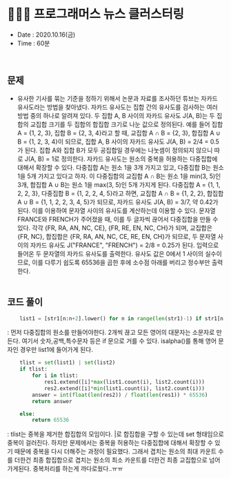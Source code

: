 # 🧚🏻‍♀️ 프로그래머스 뉴스 클러스터링
- Date : 2020.10.16(금)
- Time : 60분
<br>

## 문제

- 유사한 기사를 묶는 기준을 정하기 위해서 논문과 자료를 조사하던 튜브는 자카드 유사도라는 방법을 찾아냈다.
자카드 유사도는 집합 간의 유사도를 검사하는 여러 방법 중의 하나로 알려져 있다. 두 집합 A, B 사이의 자카드 유사도 J(A, B)는 두 집합의 교집합 크기를 두 집합의 합집합 크기로 나눈 값으로 정의된다.
예를 들어 집합 A = {1, 2, 3}, 집합 B = {2, 3, 4}라고 할 때, 교집합 A ∩ B = {2, 3}, 합집합 A ∪ B = {1, 2, 3, 4}이 되므로, 집합 A, B 사이의 자카드 유사도 J(A, B) = 2/4 = 0.5가 된다. 집합 A와 집합 B가 모두 공집합일 경우에는 나눗셈이 정의되지 않으니 따로 J(A, B) = 1로 정의한다.
자카드 유사도는 원소의 중복을 허용하는 다중집합에 대해서 확장할 수 있다. 다중집합 A는 원소 1을 3개 가지고 있고, 다중집합 B는 원소 1을 5개 가지고 있다고 하자. 이 다중집합의 교집합 A ∩ B는 원소 1을 min(3, 5)인 3개, 합집합 A ∪ B는 원소 1을 max(3, 5)인 5개 가지게 된다. 다중집합 A = {1, 1, 2, 2, 3}, 다중집합 B = {1, 2, 2, 4, 5}라고 하면, 교집합 A ∩ B = {1, 2, 2}, 합집합 A ∪ B = {1, 1, 2, 2, 3, 4, 5}가 되므로, 자카드 유사도 J(A, B) = 3/7, 약 0.42가 된다.
이를 이용하여 문자열 사이의 유사도를 계산하는데 이용할 수 있다. 문자열 FRANCE와 FRENCH가 주어졌을 때, 이를 두 글자씩 끊어서 다중집합을 만들 수 있다. 각각 {FR, RA, AN, NC, CE}, {FR, RE, EN, NC, CH}가 되며, 교집합은 {FR, NC}, 합집합은 {FR, RA, AN, NC, CE, RE, EN, CH}가 되므로, 두 문자열 사이의 자카드 유사도 J("FRANCE", "FRENCH") = 2/8 = 0.25가 된다. 입력으로 들어온 두 문자열의 자카드 유사도를 출력한다. 유사도 값은 0에서 1 사이의 실수이므로, 이를 다루기 쉽도록 65536을 곱한 후에 소수점 아래를 버리고 정수부만 출력한다.
<br><br>

## 코드 풀이

```python
    list1 = [str1[n:n+2].lower() for n in range(len(str1)-1) if str1[n:n+2].isalpha()]
```
: 먼저 다중집합의 원소를 만들어야한다. 2개씩 끊고 모든 영어의 대문자는 소문자로 만든다. 여기서 숫자,공백,특수문자 등은 if 문으로 거를 수 있다. isalpha()를 통해 영어 문자인 경우만 list1에 들어가게 된다. 

```python
    tlist = set(list1) | set(list2)
    if tlist:
        for i in tlist:
            res1.extend([i]*max(list1.count(i), list2.count(i)))
            res2.extend([i]*min(list1.count(i), list2.count(i)))
        answer = int(float(len(res2)) / float(len(res1)) * 65536)
        return answer

    else:
        return 65536
```
: tlist는 중복을 제거한 합집합의 모임이다. |로 합집합을 구할 수 있는데 set 형태임으로 중복이 걸러진다. 하지만 문제에서는 중복을 허용하는 다중집합에 대해서 확장할 수 있기 때문에 중복을 다시 더해주는 과정이 필요했다. 그래서 겹치는 원소의 최대 카운트 수를 더한건 최종 합집합으로 겹치는 원소의 최소 카운트를 더한건 최종 교집합으로 넘어가게된다. 중복처리를 하는게 까다로웠다..ㅠㅠ
<br>
